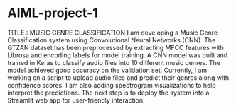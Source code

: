 # AIML-project-1
TITLE : MUSIC GENRE CLASSIFICATION
I am developing a Music Genre Classification system using Convolutional Neural Networks (CNN). The GTZAN dataset has been preprocessed by extracting MFCC features with Librosa and encoding labels for model training. A CNN model was built and trained in Keras to classify audio files into 10 different music genres. The model achieved good accuracy on the validation set.
Currently, I am working on a script to upload audio files and predict their genres along with confidence scores. I am also adding spectrogram visualizations to help interpret the predictions. The next step is to deploy the system into a Streamlit web app for user-friendly interaction.
